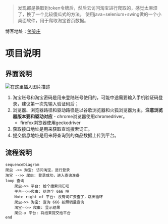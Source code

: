> 发现都是换取到token令牌后，然后去访问淘宝进行爬取的，感觉太麻烦了，换了一个比较傻瓜式的方法。
> 使用java+selenium+swing做的一个小桌面软件，用于爬取淘宝首页数据。

博客地址：[笑笑庄](https://blog.csdn.net/dubismile/article/details/106498538)





# 项目说明
## 界面说明
![在这里插入图片描述](https://img-blog.csdnimg.cn/2020060216303863.png?x-oss-process=image/watermark,type_ZmFuZ3poZW5naGVpdGk,shadow_10,text_aHR0cHM6Ly9ibG9nLmNzZG4ubmV0L2R1YmlzbWlsZQ==,size_16,color_FFFFFF,t_70#pic_center)   

  1. 淘宝账号和淘宝密码是用来登陆账号使用的，可能中途需要输入手机验证码登录，建议第一次先输入验证码后；
  2. 浏览器、浏览器路径和驱动路径是以谷歌浏览器和火狐浏览器为主。**注意浏览器版本要和驱动对应**
    - chrome浏览器使用chromedriver。
     - firefox浏览器使用geckodriver
  3. 获取接口地址是用来获取查询搜索词汇。
  4. 提交信息地址是用来将查询到的商品数据上传到平台。

## 流程说明
```mermaid
sequenceDiagram
爬虫 ->> 淘宝: 访问淘宝，进行登录 
淘宝 -->> 爬虫: 登录成功，进入查询准备
loop 查询
	爬虫->> 平台: 给个搜索词汇吧
	平台-->>爬虫: 给你个 666 吧
	Note right of 平台: 没有词汇要查了，跳出循环
	爬虫->> 淘宝: 查询 666 按照销量查询
  	淘宝-->> 爬虫: 显示结果
	爬虫-x 平台: 将结果提交给平台
end 
```